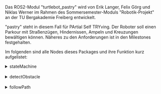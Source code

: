 Das ROS2-Modul "turtlebot_pastry" wird von Erik Langer, Felix Görg und Niklas Werner im Rahmen des Sommersemester-Moduls "Robotik-Projekt" an der TU Bergakademie Freiberg entwickelt.

"pastry" steht in diesem Fall für PArtial Self TRYving. Der Roboter soll einen Parkour mit Straßenzügen, Hindernissen, Ampeln und Kreuzungen bewältigen können. Näheres zu den Anforderungen ist in den Milestones festgehalten.

Im folgenden sind alle Nodes dieses Packages und ihre Funktion kurz aufgelistet:

<details>
<summary>stateMachine</summary>
Master-Node, die die Daten aller anderen Nodes managet und Fahrbefehle an den Roboter weiterleitet.
    <details>
    <summary>Publisher</summary>
    - status: Gibt State-Updates als String aus
    <br>
    - cmd_vel: Fahrbefehle für den Roboter
    </details>
</details>
<br>
<details>
<summary>detectObstacle</summary>
Nutzt den Laserscanner, um Hindernisse vor dem Roboter zu erkennen.
    <details>
    <summary>Publisher</summary>
    - obstacle_in_path: Gibt einen entsprechenden Boolean aus, wenn ein Hindernis auftaucht oder entfernt wird
    </details>
    <details>
    <summary>Parameter</summary>
    - detection_distance: Distanz, ab der ein Objekt erkannt werden soll
    </details>
</details>
<br>
<details>
<summary>followPath</summary>
Nutzt die Kamera, um in einer Spur zu fahren. Orientiert sich dabei an der rechten Begrenzungslinie.
    <details>
    <summary>Publisher</summary>
    - follow_path_cmd: Fahrbefehle zur Vorwärtsbewegung innerhalb der Fahrbahn
    </details>
    <details>
    <summary>Parameter</summary>
    - max_line_offset: Maximale Distanz in Pixeln, die die erkannte Linie von ihrer erwarteten Position abweichen darf.
    - steering_quotient: Kleinere Werte lassen den Roboter schneller lenken.
    - line_expected_at: Pixelindex, an dem die Linie erwartet wird.
    - speed_drive: Geschwindigkeit, mit der der Roboter vorwärts fährt.
    - speed_turn: Geschwindigkeit, mit der der Roboter lenkt.
    </details>
</details>